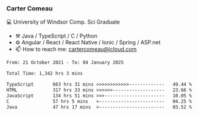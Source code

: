 ### Carter Comeau

💻 University of Windsor Comp. Sci Graduate

- ⚒️ Java / TypeScript / C / Python
- ⚙️ Angular / React / React Native / Ionic / Spring / ASP.net
- 📫 How to reach me: cartercomeau@icloud.com

<!--START_SECTION:waka-->

```txt
From: 21 October 2021 - To: 04 January 2025

Total Time: 1,342 hrs 3 mins

TypeScript       663 hrs 31 mins >>>>>>>>>>>>-------------   49.44 %
HTML             317 hrs 33 mins >>>>>>-------------------   23.66 %
JavaScript       134 hrs 51 mins >>>----------------------   10.05 %
C                57 hrs 5 mins   >------------------------   04.25 %
Java             47 hrs 17 mins  >------------------------   03.52 %
```

<!--END_SECTION:waka-->
